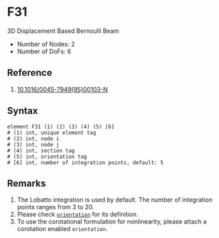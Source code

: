 # F31

3D Displacement Based Bernoulli Beam

* Number of Nodes: 2
* Number of DoFs: 6

## Reference

1. [10.1016/0045-7949(95)00103-N](https://doi.org/10.1016/0045-7949(95)00103-N)

## Syntax

```
element F31 (1) (2) (3) (4) (5) [6]
# (1) int, unique element tag
# (2) int, node i
# (3) int, node j
# (4) int, section tag
# (5) int, orientation tag
# [6] int, number of integration points, default: 5
```

## Remarks

1. The Lobatto integration is used by default. The number of integration points ranges from 3 to 20.
2. Please check [`orientation`](Orientation.md) for its definition.
3. To use the corotational formulation for nonlinearity, please attach a corotation enabled `orientation`.
